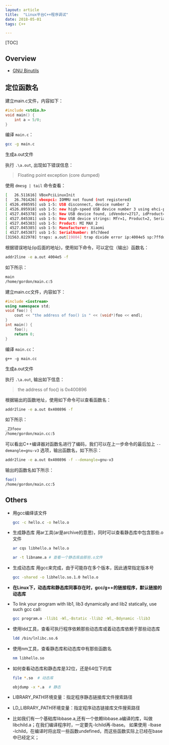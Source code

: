 ```yaml
---
layout: article
title:  "Linux平台C++程序调试"
date: 2018-05-01
tags: C++

---
```


[TOC]

## Overview

* [GNU Binutils](https://www.gnu.org/software/binutils/)

## 定位函数名

建立main.c文件，内容如下：

```c
#include <stdio.h>
void main() {
    int a = 5/0;
}
```

编译 `main.c`：

```sh
gcc -g main.c
```

生成a.out文件

执行 `.\a.out`, 出现如下错误信息：

> Floating point exception (core dumped)

使用 `dmesg | tail` 命令查看：

```sh
[   26.511616] VBoxPciLinuxInit
[   26.701426] vboxpci: IOMMU not found (not registered)
[ 4526.498595] usb 1-5: USB disconnect, device number 2
[ 4526.895918] usb 1-5: new high-speed USB device number 3 using ehci-pci
[ 4527.045378] usb 1-5: New USB device found, idVendor=2717, idProduct=ff48
[ 4527.045381] usb 1-5: New USB device strings: Mfr=1, Product=2, SerialNumber=3
[ 4527.045383] usb 1-5: Product: MI MAX 2
[ 4527.045385] usb 1-5: Manufacturer: Xiaomi
[ 4527.045387] usb 1-5: SerialNumber: 8fc7deed
[31563.822978] traps: a.out[19804] trap divide error ip:4004e5 sp:7ffdd3cf89c0 error:0 in a.out[400000+1000]
```

根据错误地址(ip后面的地址)，使用如下命令，可以定位（输出）函数名：

```sh
addr2line -e a.out 4004e5 -f
```

如下所示：

```sh
main
/home/gordon/main.c:5
```

建立main.cc文件，内容如下：

```cpp
#include <iostream>
using namespace std;
void foo() {
    cout << "the address of foo() is " << (void*)foo << endl;
}
int main() {
    foo();
    return 0;
}
```

编译 `main.cc`：

```
g++ -g main.cc
```

生成a.out文件

执行 `.\a.out`, 输出如下信息：

> the address of foo() is 0x400896

根据输出的函数地址，使用如下命令可以查看函数名：

```sh
addr2line -e a.out 0x400896 -f
```

如下所示：

```sh
_Z3foov
/home/gordon/main.cc:5
```

可以看出C++编译器对函数名进行了编码，我们可以在上一步命令的最后加上 `--demangle=gnu-v3` 选项，输出函数名，如下所示：

```sh
addr2line -e a.out 0x400896 -f --demangle=gnu-v3
```

输出的函数名如下所示：

```sh
foo()
/home/gordon/main.cc:5
```

## Others

* 用gcc编绎该文件
  ```sh
  gcc -c hello.c -o hello.o
  ```

* 生成静态库 用ar工具(ar是archive的意思)，同时可以查看静态库中包含那些.o文件
  ```sh
  ar cqs libhello.a hello.o

  ar -t libname.a # 查看一个静态库由那些.o文件
  ```

* 生成动态库 用gcc来完成，由于可能存在多个版本，因此通常指定版本号
  ```sh
  gcc -shared -o libhello.so.1.0 hello.o
  ```

* **在Linux下，动态库和静态库同事存在时，gcc/g++的链接程序，默认链接的动态库**
* To link your program with lib1, lib3 dynamically and lib2 statically, use such gcc call:
  ```sh
  gcc program.o -llib1 -Wl,-Bstatic -llib2 -Wl,-Bdynamic -llib3
  ```

* 使用ldd工具，查看可执行程序依赖那些动态库或着动态库依赖于那些动态库
  ```sh
  ldd /bin/lnlibc.so.6
  ```

* 使用nm工具，查看静态库和动态库中有那些函数名
  ```sh
  nm libhello.so
  ```

* 如何查看动态库和静态库是32位，还是64位下的库
  ```sh
  file *.so  # 动态库

  objdump -x *.a  # 静态
  ```

* LIBRARY_PATH环境变量：指定程序静态链接库文件搜索路径
* LD_LIBRARY_PATH环境变量：指定程序动态链接库文件搜索路径

* 比如我们有一个基础库libbase.a,还有一个依赖libbase.a编译的库，叫做libchild.a；在我们编译程序时，一定要先-lchild再-lbase。 如果使用 -lbase -lchild，在编译时将出现一些函数undefined，而这些函数实际上已经在base中已经定义；
